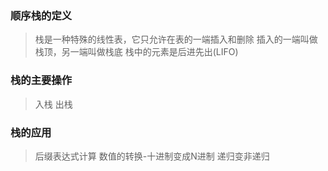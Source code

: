 ### 顺序栈的定义
> 栈是一种特殊的线性表，它只允许在表的一端插入和删除
> 插入的一端叫做栈顶，另一端叫做栈底
> 栈中的元素是后进先出(LIFO)
### 栈的主要操作
> 入栈
> 出栈
### 栈的应用
> 后缀表达式计算
> 数值的转换-十进制变成N进制
> 递归变非递归
